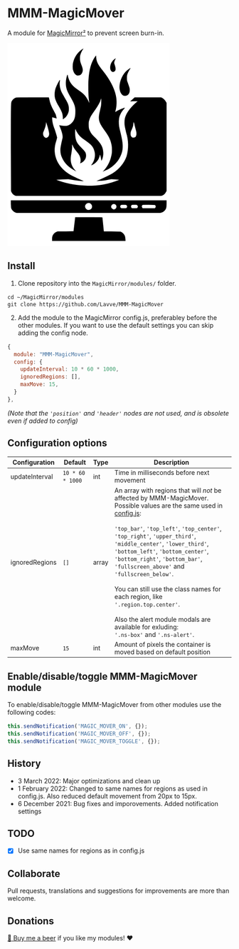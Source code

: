 # MMM-MagicMover

A module for [MagicMirror²](https://github.com/MagicMirrorOrg/MagicMirror) to prevent screen burn-in.

![Screen Burn-In Symbolization](/img/screen-burn-in.png)

## Install

1. Clone repository into the `MagicMirror/modules/` folder.

```
cd ~/MagicMirror/modules
git clone https://github.com/Lavve/MMM-MagicMover
```

2. Add the module to the MagicMirror config.js, preferabley before the other modules. If you want to use the default settings you can skip adding the config node.

```js
{
  module: "MMM-MagicMover",
  config: {
    updateInterval: 10 * 60 * 1000,
    ignoredRegions: [],
    maxMove: 15,
  }
},
```

*(Note that the `'position'` and `'header'` nodes are not used, and is obsolete even if added to config)*

## Configuration options

| Configuration | Default | Type | Description |
| --- | --- | --- | --- |
| updateInterval | `10 * 60 * 1000` | int  | Time in milliseconds before next movement |
| ignoredRegions | `[]` | array | An array with regions that will *not* be affected by MMM-MagicMover. Possible values are the same used in [config.js](https://docs.magicmirror.builders/modules/configuration.html#module-configuration):<br /><br />`'top_bar'`, `'top_left'`, `'top_center'`, `'top_right'`, `'upper_third'`, `'middle_center'`, `'lower_third'`, `'bottom_left'`, `'bottom_center'`, `'bottom_right'`, `'bottom_bar'`, `'fullscreen_above'` and `'fullscreen_below'`.<br /><br />You can still use the class names for each region, like `'.region.top.center'`.<br /><br />Also the alert module modals are available for exluding:<br />`'.ns-box'` and `'.ns-alert'`. |
| maxMove | `15` | int | Amount of pixels the container is moved based on default position |

## Enable/disable/toggle MMM-MagicMover module

To enable/disable/toggle MMM-MagicMover from other modules use the following codes:

```js
this.sendNotification('MAGIC_MOVER_ON', {});
this.sendNotification('MAGIC_MOVER_OFF', {});
this.sendNotification('MAGIC_MOVER_TOGGLE', {});
```

## History

- 3 March 2022: Major optimizations and clean up
- 1 February 2022: Changed to same names for regions as used in config.js. Also reduced default movement from 20px to 15px.
- 6 December 2021: Bug fixes and imporovements. Added notification settings

## TODO

- [x] Use same names for regions as in config.js

## Collaborate

Pull requests, translations and suggestions for improvements are more than welcome.

## Donations

[🍻 Buy me a beer](https://www.paypal.com/cgi-bin/webscr?cmd=_donations&business=SM9XRXUPPJM84&item_name=%40lavve+MagicMiror+Modules) if you like my modules! ❤️
